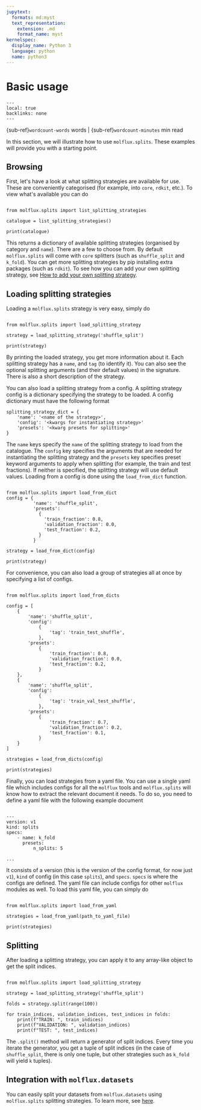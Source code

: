 ```yaml
---
jupytext:
  formats: md:myst
  text_representation:
    extension: .md
    format_name: myst
kernelspec:
  display_name: Python 3
  language: python
  name: python3
---
```


# Basic usage


```{contents} On this page
---
local: true
backlinks: none
---
```

{sub-ref}`wordcount-words` words | {sub-ref}`wordcount-minutes` min read

In this section, we will illustrate how to use ``molflux.splits``. These examples will provide you with a starting
point.


## Browsing

First, let's have a look at what splitting strategies are available for use. These are conveniently categorised (for example,
into ``core``, ``rdkit``, etc.). To view what's available you can do

```{code-cell} ipython3

from molflux.splits import list_splitting_strategies

catalogue = list_splitting_strategies()

print(catalogue)
```

This returns a dictionary of available splitting strategies (organised by category and ``name``). There are a few to choose from.
By default ``molflux.splits`` will come with ``core`` splitters (such as ``shuffle_split`` and ``k_fold``). You can get more
splitting strategies by pip installing extra packages (such as ``rdkit``). To see how you can add your own splitting strategy, see
[How to add your own splitting strategy](how_to_add_splits.md).

## Loading splitting strategies

Loading a ``molflux.splits`` strategy is very easy, simply do

```{code-cell} ipython3

from molflux.splits import load_splitting_strategy

strategy = load_splitting_strategy('shuffle_split')

print(strategy)
```

By printing the loaded strategy, you get more information about it. Each splitting strategy has a ``name``, and ``tag``
(to identify it). You can also see the optional splitting arguments (and their default values) in the signature.
There is also a short description of the strategy.

You can also load a splitting strategy from a config. A splitting strategy config is a dictionary specifying the strategy to be
loaded. A config dictionary must have the following format
```{code-block} python
splitting_strategy_dict = {
    'name': '<name of the strategy>',
    'config': '<kwargs for instantiating strategy>'
    'presets': '<kwarg presets for splitting>'
}
```

The ``name`` keys specify the ``name`` of the splitting strategy to load from the catalogue.
The ``config`` key specifies the arguments that are needed for instantiating the splitting strategy and
the ``presets`` key specifies preset keyword arguments to apply when splitting (for example, the train and test fractions). If neither is
specified, the splitting strategy will use default values. Loading from a config is done using the ``load_from_dict``
function.

```{code-cell} ipython3

from molflux.splits import load_from_dict
config = {
          'name': 'shuffle_split',
          'presets':
            {
              'train_fraction': 0.8,
              'validation_fraction': 0.0,
              'test_fraction': 0.2,
            }
          }

strategy = load_from_dict(config)

print(strategy)
```

For convenience, you can also load a group of strategies all at once by specifying a list of configs.

```{code-cell} ipython3

from molflux.splits import load_from_dicts

config = [
    {
        'name': 'shuffle_split',
        'config':
            {
                'tag': 'train_test_shuffle',
            },
        'presets':
            {
                'train_fraction': 0.8,
                'validation_fraction': 0.0,
                'test_fraction': 0.2,
            }
    },
    {
        'name': 'shuffle_split',
        'config':
            {
                'tag': 'train_val_test_shuffle',
            },
        'presets':
            {
                'train_fraction': 0.7,
                'validation_fraction': 0.2,
                'test_fraction': 0.1,
            }
    }
]

strategies = load_from_dicts(config)

print(strategies)
```

Finally, you can load strategies from a yaml file. You can use a single yaml file which includes configs for all the ``molflux`` tools
and ``molflux.splits`` will know how to extract the relevant document it needs. To do so, you need to define a yaml file with the
following example document

```{code-block} yaml

---
version: v1
kind: splits
specs:
    - name: k_fold
      presets:
          n_splits: 5

...
```

It consists of a version (this is the version of the config format, for now just ``v1``), ``kind`` of config (in this case
``splits``), and ``specs``. ``specs`` is where the configs are defined. The yaml file can include
configs for other ``molflux`` modules as well. To load this yaml file, you can simply do


```{code-block} ipython3

from molflux.splits import load_from_yaml

strategies = load_from_yaml(path_to_yaml_file)

print(strategies)
```


## Splitting

After loading a splitting strategy, you can apply it to any array-like object to get the split indices.

```{code-cell} ipython3

from molflux.splits import load_splitting_strategy

strategy = load_splitting_strategy('shuffle_split')

folds = strategy.split(range(100))

for train_indices, validation_indices, test_indices in folds:
    print(f"TRAIN: ", train_indices)
    print(f"VALIDATION: ", validation_indices)
    print(f"TEST: ", test_indices)
```

The `.split()` method will return a generator of split indices. Every time you iterate the generator, you get a tuple of
split indices (in the case of ``shuffle_split``, there is only one tuple, but other strategies such as ``k_fold`` will yield
``k`` tuples).

## Integration with ``molflux.datasets``

 You can easily split your datasets from ``molflux.datasets`` using ``molflux.splits`` splitting strategies.
 To learn more, see [here](../datasets/splitting.md).
